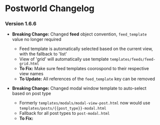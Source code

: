 # Postworld Changelog

### Version 1.6.6
- __Breaking Change:__ Changed __feed__ object convention, `feed_template` value no longer required
    + Feed template is automatically selected based on the current view, with the fallback to 'list'
    + View of 'grid' will automatically use template `templates/feeds/feed-grid.html`
    + __To Fix:__ Make sure feed templates coorospond to their respective view names
    + __To Update:__ All references of the `feed_template` key can be removed

- __Breaking Change:__ Changed modal window template to auto-select based on post type
    + Formerly `templates/modals/modal-view-post.html` now would use `templates/posts/{{post_type}}-modal.html`
    + Fallback for all post types to `post-modal.html`
    + __To Fix:__